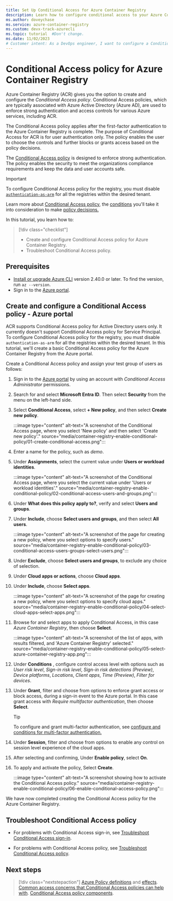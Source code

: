 ```yaml
---
title: Set Up Conditional Access for Azure Container Registry
description: Learn how to configure conditional access to your Azure Container Registry by using Azure CLI and Azure portal to enhance security.
ms.author: doveychase
ms.service: azure-container-registry
ms.custom: devx-track-azurecli
ms.topic: tutorial  #Don't change.
ms.date: 11/02/2023
# Customer intent: As a DevOps engineer, I want to configure a Conditional Access policy for Azure Container Registry so that I can enhance security and enforce strong user authentication and access controls for my Azure services.
---
```


# Conditional Access policy for Azure Container Registry

Azure Container Registry (ACR) gives you the option to create and configure the *Conditional Access policy*. Conditional Access policies, which are typically associated with Azure Active Directory (Azure AD), are used to enforce strong authentication and access controls for various Azure services, including ACR.

The Conditional Access policy applies after the first-factor authentication to the Azure Container Registry is complete. The purpose of Conditional Access for ACR is for user authentication only. The policy enables the user to choose the controls and further blocks or grants access based on the policy decisions.

The [Conditional Access policy](/azure/active-directory/conditional-access/overview) is designed to enforce strong authentication. The policy enables the security to meet the organizations compliance requirements and keep the data and user accounts safe.

>[!IMPORTANT]
> To configure Conditional Access policy for the registry, you must disable [`authentication-as-arm`](container-registry-disable-authentication-as-arm.md) for all the registries within the desired tenant. 

Learn more about [Conditional Access policy](/azure/active-directory/conditional-access/overview), the [conditions](/azure/active-directory/conditional-access/overview#common-signals) you'll take it into consideration to make [policy decisions.](/azure/active-directory/conditional-access/overview#common-decisions)

In this tutorial, you learn how to:

> [!div class="checklist"]
> * Create and configure Conditional Access policy for Azure Container Registry.
> * Troubleshoot Conditional Access policy.

## Prerequisites

* [Install or upgrade Azure CLI](/cli/azure/install-azure-cli) version 2.40.0 or later. To find the version, run `az --version`.
* Sign in to the [Azure portal](https://portal.azure.com).

## Create and configure a Conditional Access policy - Azure portal

ACR supports Conditional Access policy for Active Directory users only. It currently doesn't support Conditional Access policy for Service Principal. To configure Conditional Access policy for the registry, you must disable `authentication-as-arm` for all the registries within the desired tenant. In this tutorial, we'll create a basic Conditional Access policy for the Azure Container Registry from the Azure portal.

Create a Conditional Access policy and assign your test group of users as follows:

   1. Sign in to the [Azure portal](https://portal.azure.com) by using an account with *Conditional Access Administrator* permissions.

   1. Search for and select **Microsoft Entra ID**. Then select **Security** from the menu on the left-hand side.

   1. Select **Conditional Access**, select **+ New policy**, and then select **Create new policy**.
   
      :::image type="content" alt-text="A screenshot of the Conditional Access page, where you select 'New policy' and then select 'Create new policy'." source="media/container-registry-enable-conditional-policy/01-create-conditional-access.png":::

   1. Enter a name for the policy, such as *demo*.

   1. Under **Assignments**, select the current value under **Users or workload identities**.
   
      :::image type="content" alt-text="A screenshot of the Conditional Access page, where you select the current value under 'Users or workload identities'." source="media/container-registry-enable-conditional-policy/02-conditional-access-users-and-groups.png":::

   1. Under **What does this policy apply to?**, verify and select **Users and groups**.

   1. Under **Include**, choose **Select users and groups**, and then select **All users**.
   
      :::image type="content" alt-text="A screenshot of the page for creating a new policy, where you select options to specify users." source="media/container-registry-enable-conditional-policy/03-conditional-access-users-groups-select-users.png":::

   1. Under **Exclude**, choose **Select users and groups**, to exclude any choice of selection.

   1. Under **Cloud apps or actions**, choose **Cloud apps**.

   1. Under **Include**, choose **Select apps**.

      :::image type="content" alt-text="A screenshot of the page for creating a new policy, where you select options to specify cloud apps." source="media/container-registry-enable-conditional-policy/04-select-cloud-apps-select-apps.png":::

   1.  Browse for and select apps to apply Conditional Access, in this case *Azure Container Registry*, then choose **Select**.

         :::image type="content" alt-text="A screenshot of the list of apps, with results filtered, and 'Azure Container Registry' selected." source="media/container-registry-enable-conditional-policy/05-select-azure-container-registry-app.png":::

   1.  Under **Conditions** , configure control access level with options such as *User risk level*, *Sign-in risk level*, *Sign-in risk detections (Preview)*, *Device platforms*, *Locations*, *Client apps*, *Time (Preview)*, *Filter for devices*.

   1. Under **Grant**, filter and choose from options to enforce grant access or block access, during a sign-in event to the Azure portal. In this case grant access with *Require multifactor authentication*, then choose **Select**.

      >[!TIP]
      > To configure and grant multi-factor authentication, see [configure and conditions for multi-factor authentication.](/azure/active-directory/authentication/tutorial-enable-azure-mfa#configure-the-conditions-for-multi-factor-authentication)

   1. Under **Session**, filter and choose from options to enable any control on session level experience of the cloud apps.

   1. After selecting and confirming, Under **Enable policy**, select **On**.

   1. To apply and activate the policy, Select **Create**.

      :::image type="content" alt-text="A screenshot showing how to activate the Conditional Access policy." source="media/container-registry-enable-conditional-policy/06-enable-conditional-access-policy.png":::

   We have now completed creating the Conditional Access policy for the Azure Container Registry.

## Troubleshoot Conditional Access policy

- For problems with Conditional Access sign-in, see [Troubleshoot Conditional Access sign-in](/entra/identity/conditional-access/troubleshoot-conditional-access).

- For problems with Conditional Access policy, see [Troubleshoot Conditional Access policy](/entra/identity/conditional-access/troubleshoot-conditional-access-what-if).

## Next steps 

> [!div class="nextstepaction"]
> [Azure Policy definitions](/azure/governance/policy/concepts/definition-structure) and [effects](/azure/governance/policy/concepts/effects).
>[Common access concerns that Conditional Access policies can help with](/azure/active-directory/conditional-access/concept-conditional-access-policy-common).
> [Conditional Access policy components](/azure/active-directory/conditional-access/concept-conditional-access-policies).
